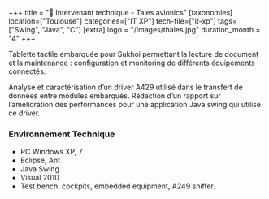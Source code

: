+++
title = "🛬 Intervenant technique - Tales avionics"
[taxonomies]
location=["Toulouse"]
categories=["IT XP"]
tech-file=["it-xp"]
tags=["Swing", "Java", "C"]
[extra]
logo = "/images/thales.jpg"
duration_month = "4"
+++

Tablette tactile embarquée pour Sukhoi permettant la lecture de document et la maintenance : configuration et monitoring de différents équipements connectés.

<!-- more -->

Analyse et caractérisation d’un driver A429 utilisé dans le transfert de données entre modules embarqués. Rédaction d’un rapport sur l’amélioration des performances pour une application Java swing qui utilise ce driver.

### Environnement Technique

- PC Windows XP, 7
- Eclipse, Ant
- Java Swing
- Visual 2010
- Test bench: cockpits, embedded equipment, A249 sniffer.
